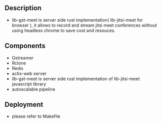 ## Description

- lib-gst-meet is server side rust implementation( lib-jitsi-meet for browser ), it allows to record and stream jitsi meet conferences without using headless chrome to save cost and resouces.

## Components 

 - Gstreamer
 - Rclone
 - Redis
 - actix-web server
 - lib-gst-meet is server side rust implementation of lib-jitsi-meet javascript library
 - autoscalable pipeline

## Deployment 
 - please refer to Makefile
 
